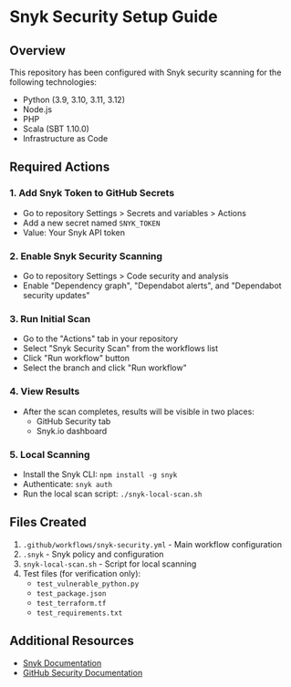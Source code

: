 # Snyk Security Setup Guide

## Overview
This repository has been configured with Snyk security scanning for the following technologies:
- Python (3.9, 3.10, 3.11, 3.12)
- Node.js
- PHP
- Scala (SBT 1.10.0)
- Infrastructure as Code

## Required Actions

### 1. Add Snyk Token to GitHub Secrets
- Go to repository Settings > Secrets and variables > Actions
- Add a new secret named `SNYK_TOKEN`
- Value: Your Snyk API token

### 2. Enable Snyk Security Scanning
- Go to repository Settings > Code security and analysis
- Enable "Dependency graph", "Dependabot alerts", and "Dependabot security updates"

### 3. Run Initial Scan
- Go to the "Actions" tab in your repository
- Select "Snyk Security Scan" from the workflows list
- Click "Run workflow" button
- Select the branch and click "Run workflow"

### 4. View Results
- After the scan completes, results will be visible in two places:
  - GitHub Security tab
  - Snyk.io dashboard

### 5. Local Scanning
- Install the Snyk CLI: `npm install -g snyk`
- Authenticate: `snyk auth`
- Run the local scan script: `./snyk-local-scan.sh`

## Files Created

1. `.github/workflows/snyk-security.yml` - Main workflow configuration
2. `.snyk` - Snyk policy and configuration
3. `snyk-local-scan.sh` - Script for local scanning
4. Test files (for verification only):
   - `test_vulnerable_python.py`
   - `test_package.json`
   - `test_terraform.tf`
   - `test_requirements.txt`

## Additional Resources
- [Snyk Documentation](https://docs.snyk.io/)
- [GitHub Security Documentation](https://docs.github.com/en/code-security)
